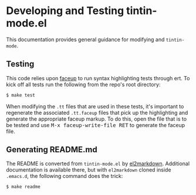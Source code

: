 # Developing and Testing tintin-mode.el

This documentation provides general guidance for modifying and `tintin-mode`.

## Testing

This code relies upon [faceup](https://github.com/Lindydancer/faceup) to run syntax highlighting tests through ert. To kick off all tests run the following from the repo's root directory:

```bash
$ make test
```

When modifying the `.tt` files that are used in these tests, it's important to regenerate the associated `.tt.faceup` files that pick up the highlighting and generate the appropriate faceup markup. To do this, open the file that is to be tested and use <kbd>M-x faceup-write-file RET</kbd> to generate the faceup file.

## Generating README.md

The README is converted from `tintin-mode.el` by [el2markdown](https://github.com/Lindydancer/el2markdown). Additional documentation is available there, but with `el2markdown` cloned inside `.emacs.d`, the following command does the trick:

```bash
$ make readme
```